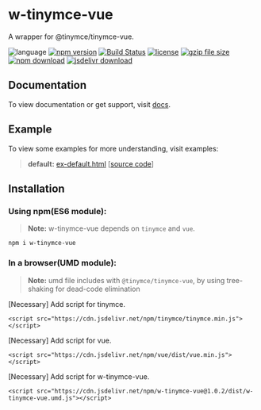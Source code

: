 # w-tinymce-vue
A wrapper for @tinymce/tinymce-vue.

![language](https://img.shields.io/badge/language-JavaScript-orange.svg) 
[![npm version](http://img.shields.io/npm/v/w-tinymce-vue.svg?style=flat)](https://npmjs.org/package/w-tinymce-vue) 
[![Build Status](https://travis-ci.org/yuda-lyu/w-tinymce-vue.svg?branch=master)](https://travis-ci.org/yuda-lyu/w-tinymce-vue) [![license](https://img.shields.io/npm/l/w-tinymce-vue.svg?style=flat)](https://npmjs.org/package/w-tinymce-vue) 
[![gzip file size](http://img.badgesize.io/yuda-lyu/w-tinymce-vue/master/dist/w-tinymce-vue.umd.js.svg?compression=gzip)](https://github.com/yuda-lyu/w-tinymce-vue)
[![npm download](https://img.shields.io/npm/dt/w-tinymce-vue.svg)](https://npmjs.org/package/w-tinymce-vue) 
[![jsdelivr download](https://img.shields.io/jsdelivr/npm/hm/w-tinymce-vue.svg)](https://www.jsdelivr.com/package/npm/w-tinymce-vue)

## Documentation
To view documentation or get support, visit [docs](https://yuda-lyu.github.io/w-tinymce-vue/module-WTinymceVue.html).

## Example
To view some examples for more understanding, visit examples:
> **default:** [ex-default.html](https://yuda-lyu.github.io/w-tinymce-vue/examples/ex-default.html) [[source code](https://github.com/yuda-lyu/w-tinymce-vue/blob/master/docs/examples/ex-default.html)]

## Installation
### Using npm(ES6 module):
> **Note:** w-tinymce-vue depends on `tinymce` and `vue`.
```alias
npm i w-tinymce-vue
```

### In a browser(UMD module):
> **Note:** umd file includes with `@tinymce/tinymce-vue`, by using tree-shaking for dead-code elimination

[Necessary] Add script for tinymce.
```alias
<script src="https://cdn.jsdelivr.net/npm/tinymce/tinymce.min.js"></script>
```
[Necessary] Add script for vue.
```alias
<script src="https://cdn.jsdelivr.net/npm/vue/dist/vue.min.js"></script>
```
[Necessary] Add script for w-tinymce-vue.
```alias
<script src="https://cdn.jsdelivr.net/npm/w-tinymce-vue@1.0.2/dist/w-tinymce-vue.umd.js"></script>
```
